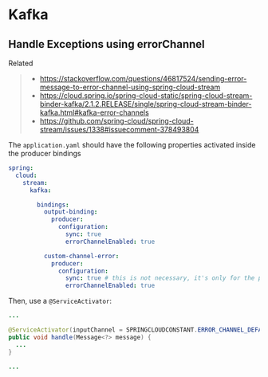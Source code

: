 # Kafka

## Handle Exceptions using errorChannel

Related

> - https://stackoverflow.com/questions/46817524/sending-error-message-to-error-channel-using-spring-cloud-stream
> - https://cloud.spring.io/spring-cloud-static/spring-cloud-stream-binder-kafka/2.1.2.RELEASE/single/spring-cloud-stream-binder-kafka.html#kafka-error-channels
> - https://github.com/spring-cloud/spring-cloud-stream/issues/1338#issuecomment-378493804

The `application.yaml` should have the following properties activated inside the producer bindings

```yaml
spring:
  cloud:
    stream:
      kafka:

        bindings:
          output-binding:
            producer:
              configuration:
                sync: true
                errorChannelEnabled: true

          custom-channel-error:
            producer:
              configuration:
                sync: true # this is not necessary, it's only for the produder to work on sync
                errorChannelEnabled: true
```

Then, use a `@ServiceActivator`:

```java
...

@ServiceActivator(inputChannel = SPRINGCLOUDCONSTANT.ERROR_CHANNEL_DEFAULT)
public void handle(Message<?> message) {
  ...
}

...
```
